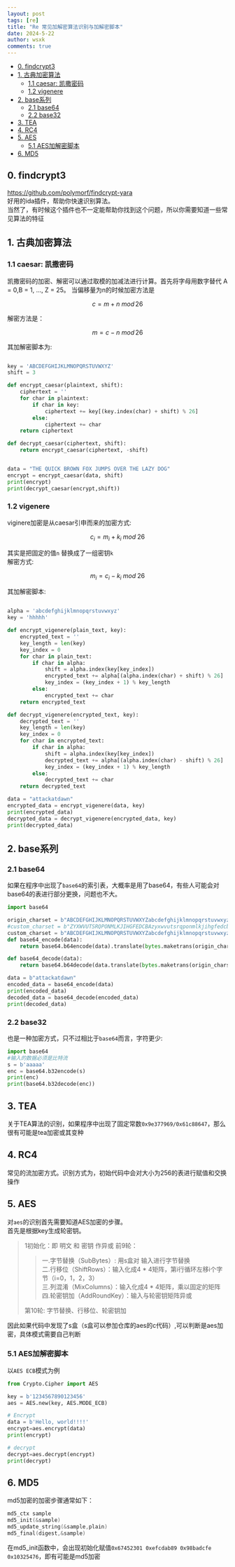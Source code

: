 ```yaml
---
layout: post
tags: [re]
title: "Re 常见加解密算法识别与加解密脚本"
date: 2024-5-22
author: wsxk
comments: true
---
```


- [0. findcrypt3](#0-findcrypt3)
- [1.  古典加密算法](#1--古典加密算法)
  - [1.1 caesar: 凯撒密码](#11-caesar-凯撒密码)
  - [1.2 vigenere](#12-vigenere)
- [2. base系列](#2-base系列)
  - [2.1 base64](#21-base64)
  - [2.2 base32](#22-base32)
- [3. TEA](#3-tea)
- [4. RC4](#4-rc4)
- [5. AES](#5-aes)
  - [5.1 AES加解密脚本](#51-aes加解密脚本)
- [6. MD5](#6-md5)


<head>
    <script src="https://cdn.mathjax.org/mathjax/latest/MathJax.js?config=TeX-AMS-MML_HTMLorMML" type="text/javascript"></script>
    <script type="text/x-mathjax-config">
        MathJax.Hub.Config({
            tex2jax: {
            skipTags: ['script', 'noscript', 'style', 'textarea', 'pre'],
            inlineMath: [['$','$']]
            }
        });
    </script>
</head>

## 0. findcrypt3<br>
https://github.com/polymorf/findcrypt-yara<br>
好用的ida插件，帮助你快速识别算法。<br>
当然了，有时候这个插件也不一定能帮助你找到这个问题，所以你需要知道一些常见算法的特征<br>

## 1.  古典加密算法<br>
### 1.1 caesar: 凯撒密码<br>
凯撒密码的加密、解密可以通过取模的加减法进行计算。首先将字母用数字替代 A = 0,B = 1, …, Z = 25。 当偏移量为n的时候加密方法是<br>

$$ 
c = m + n {\ }mod {\,}26 
$$

解密方法是：<br>

$$
m = c - n {\ } mod {\,}26
$$

其加解密脚本为:<br>
```python

key = 'ABCDEFGHIJKLMNOPQRSTUVWXYZ'
shift = 3

def encrypt_caesar(plaintext, shift):
    ciphertext = ''
    for char in plaintext:
        if char in key:
            ciphertext += key[(key.index(char) + shift) % 26]
        else:
            ciphertext += char
    return ciphertext

def decrypt_caesar(ciphertext, shift):
    return encrypt_caesar(ciphertext, -shift)


data = "THE QUICK BROWN FOX JUMPS OVER THE LAZY DOG"
encrypt = encrypt_caesar(data, shift)
print(encrypt)
print(decrypt_caesar(encrypt,shift))
```

### 1.2 vigenere<br>
viginere加密是从caesar引申而来的加密方式:<br>

$$
c_i = m_i + k_i {\;} mod {\;} 26
$$

其实是把固定的值`n` 替换成了一组密钥`k`<br>
解密方式:<br>

$$
m_i = c_i - k_i {\;} mod {\;} 26
$$

其加解密脚本:<br>
```python

alpha = 'abcdefghijklmnopqrstuvwxyz'
key = 'hhhhh'

def encrypt_vigenere(plain_text, key):
    encrypted_text = ''
    key_length = len(key)
    key_index = 0
    for char in plain_text:
        if char in alpha:
            shift = alpha.index(key[key_index])
            encrypted_text += alpha[(alpha.index(char) + shift) % 26]
            key_index = (key_index + 1) % key_length
        else:
            encrypted_text += char
    return encrypted_text

def decrypt_vigenere(encrypted_text, key):
    decrypted_text = ''
    key_length = len(key)
    key_index = 0
    for char in encrypted_text:
        if char in alpha:
            shift = alpha.index(key[key_index])
            decrypted_text += alpha[(alpha.index(char) - shift) % 26]
            key_index = (key_index + 1) % key_length
        else:
            decrypted_text += char
    return decrypted_text

data = "attackatdawn"
encrypted_data = encrypt_vigenere(data, key)    
print(encrypted_data)
decrypted_data = decrypt_vigenere(encrypted_data, key)
print(decrypted_data)
```

## 2. base系列<br>
### 2.1 base64<br>
如果在程序中出现了`base64`的索引表，大概率是用了base64，有些人可能会对base64的表进行部分更换，问题也不大。<br>
```python
import base64

origin_charset = b"ABCDEFGHIJKLMNOPQRSTUVWXYZabcdefghijklmnopqrstuvwxyz0123456789+/"
#custom_charset = b"ZYXWVUTSRQPONMLKJIHGFEDCBAzyxwvutsrqponmlkjihgfedcba9876543210+/"
custom_charset = b"ABCDEFGHIJKLMNOPQRSTUVWXYZabcdefghijklmnopqrstuvwxyz0123456789+/"
def base64_encode(data):
    return base64.b64encode(data).translate(bytes.maketrans(origin_charset, custom_charset))

def base64_decode(data):
    return base64.b64decode(data.translate(bytes.maketrans(origin_charset, custom_charset)))

data = b"attackatdawn"
encoded_data = base64_encode(data)
print(encoded_data)
decoded_data = base64_decode(encoded_data)
print(decoded_data)
```
### 2.2 base32<br>
也是一种加密方式，只不过相比于`base64`而言，字符更少:<br>
```python
import base64
#输入的数据必须是比特流
s = b'aaaaa'
enc = base64.b32encode(s)
print(enc)
print(base64.b32decode(enc))
```

## 3. TEA<br>
关于TEA算法的识别，如果程序中出现了固定常数`0x9e377969/0x61c88647`，那么很有可能是tea加密或其变种

## 4. RC4<br>
常见的流加密方式。识别方式为，初始代码中会对大小为256的表进行赋值和交换操作<br>

## 5. AES<br>
对`aes`的识别首先需要知道AES加密的步骤。<br>
首先是根据key生成轮密钥。
> 1初始化：即 明文 和 密钥 作异或
> 前9轮：
> > 一.字节替换（SubBytes）: 用s盒对 输入进行字节替换<br>
> > 二.行移位（ShiftRows）：输入化成4 * 4矩阵，第i行循环左移i个字节（i=0，1，2，3）<br>
> > 三.列混淆（MixColumns）：输入化成4 * 4矩阵，乘以固定的矩阵<br>
> > 四.轮密钥加（AddRoundKey）：输入与轮密钥矩阵异或<br>
> 
> 第10轮: 字节替换、行移位、轮密钥加

因此如果代码中发现了s盒（s盒可以参加仓库的aes的c代码）,可以判断是aes加密，具体模式需要自己判断<br>

### 5.1 AES加解密脚本<br>
以`AES ECB`模式为例<br>
```python
from Crypto.Cipher import AES

key = b'1234567890123456'
aes = AES.new(key, AES.MODE_ECB)

# Encrypt
data = b'Hello, world!!!!'
encrypt=aes.encrypt(data)
print(encrypt)

# decrypt
decrypt=aes.decrypt(encrypt)
print(decrypt)
```

## 6. MD5<br>
md5加密的加密步骤通常如下：<br>
```c
md5_ctx sample
md5_init(&sample)
md5_update_string(&sample,plain)
md5_final(digest,&sample)
```
在md5_init函数中，会出现初始化赋值`0x67452301 0xefcdab89 0x98badcfe 0x10325476`，即有可能是md5加密


